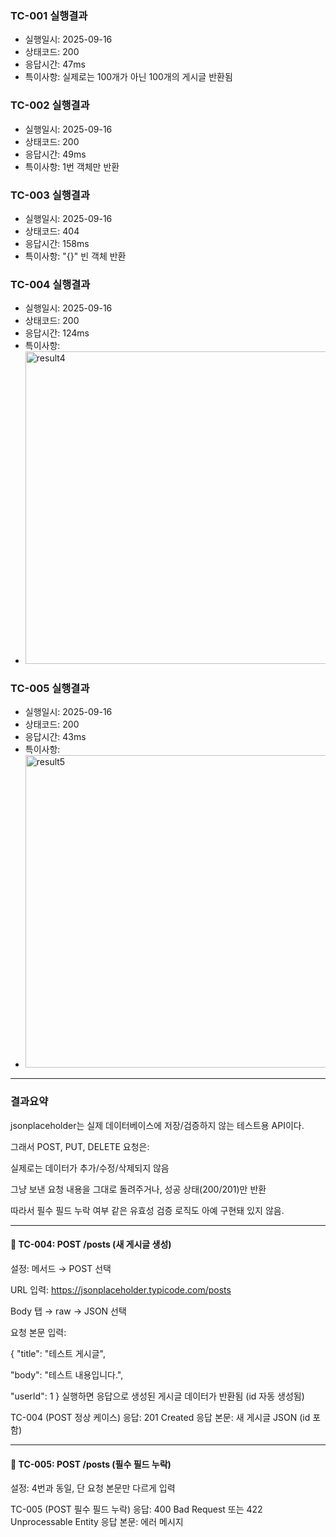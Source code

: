 ### TC-001 실행결과
- 실행일시: 2025-09-16
- 상태코드: 200
- 응답시간: 47ms
- 특이사항: 실제로는 100개가 아닌 100개의 게시글 반환됨

### TC-002 실행결과
- 실행일시: 2025-09-16
- 상태코드: 200
- 응답시간: 49ms
- 특이사항: 1번 객체만 반환

### TC-003 실행결과
- 실행일시: 2025-09-16
- 상태코드: 404
- 응답시간: 158ms
- 특이사항: "{}" 빈 객체 반환

### TC-004 실행결과
- 실행일시: 2025-09-16
- 상태코드: 200
- 응답시간: 124ms
- 특이사항:
- <img src="https://github.com/user-attachments/assets/3b464355-7176-4c42-b2ff-7840c8872ea6" width="500px" alt="result4" />

### TC-005 실행결과
- 실행일시: 2025-09-16
- 상태코드: 200
- 응답시간: 43ms
- 특이사항:
- <img width="500" alt="result5" src="https://github.com/user-attachments/assets/dacd576e-02ff-45d8-9d27-fd6322866b9d" />


---
### 결과요약 ###

jsonplaceholder는 실제 데이터베이스에 저장/검증하지 않는 테스트용 API이다.

그래서 POST, PUT, DELETE 요청은:

실제로는 데이터가 추가/수정/삭제되지 않음

그냥 보낸 요청 내용을 그대로 돌려주거나, 성공 상태(200/201)만 반환

따라서 필수 필드 누락 여부 같은 유효성 검증 로직도 아예 구현돼 있지 않음.


---

#### 🔹 TC-004: POST /posts (새 게시글 생성)

설정:
메서드 → POST 선택

URL 입력:
https://jsonplaceholder.typicode.com/posts

Body 탭 → raw → JSON 선택

요청 본문 입력:

{
"title": "테스트 게시글",

  "body": "테스트 내용입니다.",

  "userId": 1
}
실행하면 응답으로 생성된 게시글 데이터가 반환됨 (id 자동 생성됨)

TC-004 (POST 정상 케이스)
응답: 201 Created
응답 본문: 새 게시글 JSON (id 포함)

----

#### 🔹 TC-005: POST /posts (필수 필드 누락)
설정: 4번과 동일, 단 요청 본문만 다르게 입력

TC-005 (POST 필수 필드 누락)
응답: 400 Bad Request 또는 422 Unprocessable Entity
응답 본문: 에러 메시지





